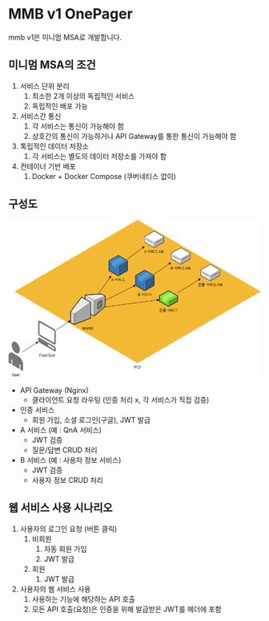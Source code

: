 # MMB v1 OnePager

mmb v1은 미니멈 MSA로 개발합니다.

## 미니멈 MSA의 조건

1. 서비스 단위 분리
   1. 최소한 2개 이상의 독립적인 서비스
   2. 독립적인 배포 가능
2. 서비스간 통신
   1. 각 서비스는 통신이 가능해야 함
   2. 상호간의 통신이 가능하거나 API Gateway를 통한 통신이 가능해야 함 
3. 톡립적인 데이터 저장소
   1. 각 서비스는 별도의 데이터 저장소를 가져야 함
4. 컨테이너 기반 배포
   1. Docker + Docker Compose (쿠버네티스 없이)

## 구성도

![minimum_msa.png](../../9_images/minimum_msa.png)

- API Gateway (Nginx)
  - 클라이언트 요청 라우팅 (인증 처리 x, 각 서비스가 직접 검증)
- 인증 서비스
  - 회원 가입, 소셜 로그인(구글), JWT 발급
- A 서비스 (예 : QnA 서비스)
  - JWT 검증
  - 질문/답변 CRUD 처리
- B 서비스 (예 : 사용자 정보 서비스)
  - JWT 검증
  - 사용자 정보 CRUD 처리

## 웹 서비스 사용 시나리오

1. 사용자의 로그인 요청 (버튼 클릭)
   1. 비회원
      1. 자동 회원 가입
      2. JWT 발급
   2. 회원
      1. JWT 발급
2. 사용자의 웹 서비스 사용
   1. 사용하는 기능에 해당하는 API 호출
   2. 모든 API 호출(요청)은 인증을 위해 발급받은 JWT를 헤더에 포함